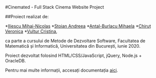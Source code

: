 #Cinemated - Full Stack Cinema Website Project

##Proiect realizat de:

*[Iliescu Mihai-Nicolas](https://github.com/tdnick)
*[Stoian Andreea](https://github.com/stoianandreea)
*[Antal-Burlacu Mihaela](https://github.com/mihaela-mab)
*[Chiruț Veronica](https://github.com/veronicachirut)
*[Vultur Cristina](https://github.com/CristinaVultur),

ca parte a cursului de Metode de Dezvoltare Software, Facultatea de Matematică și Informatică, Universitatea din București, iunie 2020.

Proiect dezvoltat folosind HTML/CSS/JavaScript, jQuery, Node.js + OracleDB.

Pentru mai multe informații, accesați documentația [aici](https://github.com/tdnick/cinemated/blob/master/docs/Documentatie-MDS-PDF.pdf).
